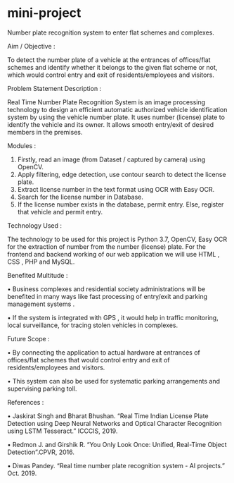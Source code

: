 # mini-project
Number plate recognition system to enter flat schemes and complexes.

Aim / Objective :

To detect the number plate of a vehicle at the entrances of offices/flat schemes and identify
whether it belongs to the given flat scheme or not, which would control entry and exit of
residents/employees and visitors.

Problem Statement Description :

Real Time Number Plate Recognition System is an image processing technology to design an efficient
automatic authorized vehicle identification system by using the vehicle number plate. It uses
number (license) plate to identify the vehicle and its owner. It allows smooth entry/exit of desired
members in the premises.

Modules :

1. Firstly, read an image (from Dataset / captured by camera) using OpenCV.
2. Apply filtering, edge detection, use contour search to detect the license plate.
3. Extract license number in the text format using OCR with Easy OCR.
4. Search for the license number in Database.
5. If the license number exists in the database, permit entry.
Else, register that vehicle and permit entry.

Technology Used :

The technology to be used for this project is Python 3.7, OpenCV, Easy OCR for the extraction of
number from the number (license) plate. For the frontend and backend working of our web
application we will use HTML , CSS , PHP and MySQL.

Benefited Multitude :

• Business complexes and residential society administrations will be benefited in many ways
like fast processing of entry/exit and parking management systems .

• If the system is integrated with GPS , it would help in traffic monitoring, local surveillance,
for tracing stolen vehicles in complexes.

Future Scope :

• By connecting the application to actual hardware at entrances of offices/flat schemes that
would control entry and exit of residents/employees and visitors.

• This system can also be used for systematic parking arrangements and supervising parking
toll.

References :

• Jaskirat Singh and Bharat Bhushan. “Real Time Indian License Plate Detection using Deep
Neural Networks and Optical Character Recognition using LSTM Tesseract.” ICCCIS, 2019.

• Redmon J. and Girshik R. “You Only Look Once: Unified, Real-Time Object Detection”.CPVR,
2016.

• Diwas Pandey. “Real time number plate recognition system - AI projects.” Oct. 2019.
